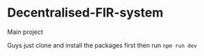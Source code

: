 # Decentralised-FIR-system
Main project 

Guys just clone and install the packages first
then run ```npm run dev```